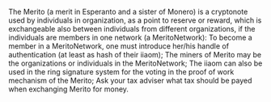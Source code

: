 The Merito (a merit in Esperanto and a sister of Monero) is a cryptonote used by individuals in organization, as a point to reserve or reward, which is exchangeable also between individuals from different organizations, if the individuals are members in one network (a MeritoNetwork):
To become a member in a MeritoNetwork, one must introduce her/his handle of authentication (at least as hash of their iiaom);
The miners of Merito may be the organizations or individuals in the MeritoNetwork;
The iiaom can also be used in the ring signature system for the voting in the proof of work mechanism of the Merito;
Ask your tax adviser what tax should be payed when exchanging Merito for money.
